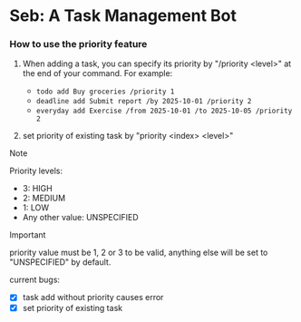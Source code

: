 # Seb: A Task Management Bot

### How to use the priority feature
1. When adding a task, you can specify its priority by "/priority \<level\>" at the end of your command. For example:
   - `todo add Buy groceries /priority 1`
   - `deadline add Submit report /by 2025-10-01 /priority 2`
   - `everyday add Exercise /from 2025-10-01 /to 2025-10-05 /priority 2`

2. set priority of existing task by "priority \<index\> \<level\>"

> [!NOTE]
> Priority levels:
> - 3: HIGH
> - 2: MEDIUM
> - 1: LOW
> - Any other value: UNSPECIFIED

> [!IMPORTANT]
> priority value must be 1, 2 or 3 to be valid, anything else will be set to "UNSPECIFIED" by default.

current bugs:
 - [X] task add without priority causes error
 - [X] set priority of existing task